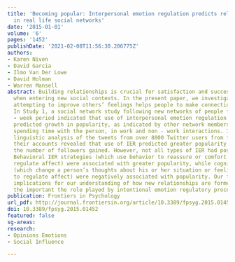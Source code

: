 ```yaml
---
title: 'Becoming popular: Interpersonal emotion regulation predicts relationship formation
  in real life social networks'
date: '2015-01-01'
volume: '6'
pages: '1452'
publishDate: '2021-02-08T11:56:30.206775Z'
authors:
- Karen Niven
- David Garcia
- Ilmo Van Der Lowe
- David Holman
- Warren Mansell
abstract: Building relationships is crucial for satisfaction and success, especially
  when entering new social contexts. In the present paper, we investigate whether
  attempting to improve others’ feelings helps people to make connections in new networks.
  In Study 1, a social network study following new networks of people for a twelve
  - week period indicated that use of interpersonal emotion regulation (IER) strategies
  predicted growth in popularity, as indicated by other network members’ reports of
  spending time with the person, in work and non - work interactions. In Study 2,
  linguistic analysis of the tweets from over 8000 Twitter users from formation of
  their accounts revealed that use of IER predicted greater popularity in terms of
  the number of followers gained. However, not all types of IER had positive effects.
  Behavioral IER strategies (which use behavior to reassure or comfort in order to
  regulate affect) were associated with greater popularity, while cognitive strategies
  (which change a person’s thoughts about his or her situation or feelings in order
  to regulate affect) were negatively associated with popularity. Our findings have
  implications for our understanding of how new relationships are formed, highlighting
  the important the role played by intentional emotion regulatory processes.
publication: Frontiers in Psychology
url_pdf: http://journal.frontiersin.org/article/10.3389/fpsyg.2015.01452
doi: 10.3389/fpsyg.2015.01452
featured: false
sg-areas:
research: 
- Opinions Emotions
- Social Influence

---
```

